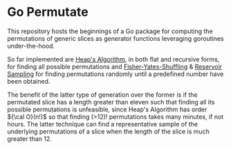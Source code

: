 # Go Permutate

This repository hosts the beginnings of a Go package for computing the permutations of generic slices as generator functions leveraging goroutines under-the-hood.

<!---
The package exposes a simple API containing a generator function and types that define the different available algorithms.

To use it, simply choose your applicable algorithm and pass it to `GeneratePermutations`. Then loop over the generator with `for perm := range GeneratePermutations` to retrieve all the possible permutations.
--->

So far implemented are [Heap's Algorithm](https://en.wikipedia.org/wiki/Heap's_algorithm), in both flat and recursive forms, for finding all possible permutations and [Fisher-Yates-Shuffling](https://en.wikipedia.org/wiki/Fisher%E2%80%93Yates_shuffle) & [Reservoir Sampling](https://en.wikipedia.org/wiki/Reservoir_sampling) for finding permutations randomly until a predefined number have been obtained.

The benefit of the latter type of generation over the former is if the permutated slice has a length greater than eleven such that finding all its possible permutations is unfeasible, since Heap's Algorithm has order ${\cal O}(n!)$ so that finding (>12)! permutations takes many minutes, if not hours. The latter technique can find a representative sample of the underlying permutations of a slice when the length of the slice is much greater than 12.
